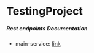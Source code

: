 # TestingProject

##### Rest endpoints Documentation
* main-service: [link](http://localhost:8085/program/swagger-ui.html#/)
